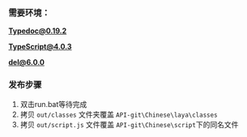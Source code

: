 ### 需要环境：

**Typedoc@0.19.2**

**TypeScript@4.0.3**

**del@6.0.0**



### 发布步骤

1. 双击run.bat等待完成
2. 拷贝 `out/classes` 文件夹覆盖 `API-git\Chinese\laya\classes`
3. 拷贝 `out/script.js` 文件覆盖 `API-git\Chinese\script`下的同名文件



